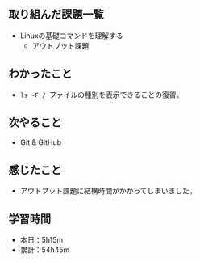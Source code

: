 ## 取り組んだ課題一覧
- Linuxの基礎コマンドを理解する
  - アウトプット課題
## わかったこと
- `ls -F / `ファイルの種別を表示できることの復習。
## 次やること
- Git & GitHub
## 感じたこと
- アウトプット課題に結構時間がかかってしまいました。
## 学習時間
- 本日：5h15m
- 累計：54h45m
